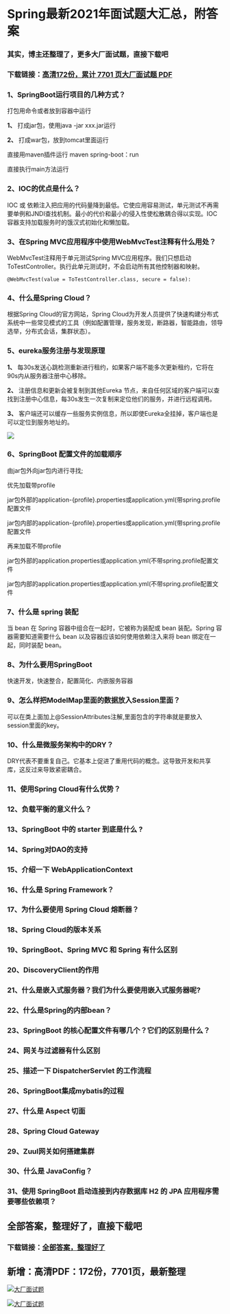 # Spring最新2021年面试题大汇总，附答案

### 其实，博主还整理了，更多大厂面试题，直接下载吧

### 下载链接：[高清172份，累计 7701 页大厂面试题  PDF](https://github.com/souyunku/DevBooks/blob/master/docs/index.md)



### 1、SpringBoot运行项目的几种方式？

打包用命令或者放到容器中运行

**1、** 打成jar包，使用java -jar xxx.jar运行

**2、** 打成war包，放到tomcat里面运行

直接用maven插件运行   maven spring-boot：run

直接执行main方法运行


### 2、IOC的优点是什么？

IOC 或 依赖注入把应用的代码量降到最低。它使应用容易测试，单元测试不再需要单例和JNDI查找机制。最小的代价和最小的侵入性使松散耦合得以实现。IOC容器支持加载服务时的饿汉式初始化和懒加载。


### 3、在Spring MVC应用程序中使用WebMvcTest注释有什么用处？

WebMvcTest注释用于单元测试Spring MVC应用程序。我们只想启动ToTestController。执行此单元测试时，不会启动所有其他控制器和映射。

```
@WebMvcTest(value = ToTestController.class, secure = false):
```


### 4、什么是Spring Cloud？

根据Spring Cloud的官方网站，Spring Cloud为开发人员提供了快速构建分布式系统中一些常见模式的工具（例如配置管理，服务发现，断路器，智能路由，领导选举，分布式会话，集群状态）。


### 5、eureka服务注册与发现原理

**1、** 每30s发送⼼跳检测重新进⾏租约，如果客户端不能多次更新租约，它将在90s内从服务器注册中⼼移除。

**2、** 注册信息和更新会被复制到其他Eureka 节点，来⾃任何区域的客户端可以查找到注册中⼼信息，每30s发⽣⼀次复制来定位他们的服务，并进⾏远程调⽤。

**3、** 客户端还可以缓存⼀些服务实例信息，所以即使Eureka全挂掉，客户端也是可以定位到服务地址的。

![](https://gitee.com/souyunkutech/souyunku-home/raw/master/images/souyunku-web/2020/5/2/01/44/45_4.png#alt=45%5C_4.png)


### 6、SpringBoot 配置文件的加载顺序

由jar包外向jar包内进行寻找;

优先加载带profile

jar包外部的application-{profile}.properties或application.yml(带spring.profile配置文件

jar包内部的application-{profile}.properties或application.yml(带spring.profile配置文件

再来加载不带profile

jar包外部的application.properties或application.yml(不带spring.profile配置文件

jar包内部的application.properties或application.yml(不带spring.profile配置文件


### 7、什么是 spring 装配

当 bean 在 Spring 容器中组合在一起时，它被称为装配或 bean 装配。Spring 容器需要知道需要什么 bean 以及容器应该如何使用依赖注入来将 bean 绑定在一起，同时装配 bean。


### 8、为什么要用SpringBoot

快速开发，快速整合，配置简化、内嵌服务容器


### 9、怎么样把ModelMap里面的数据放入Session里面？



可以在类上面加上@SessionAttributes注解,里面包含的字符串就是要放入session里面的key。


### 10、什么是微服务架构中的DRY？

DRY代表不要重复自己。它基本上促进了重用代码的概念。这导致开发和共享库，这反过来导致紧密耦合。


### 11、使用Spring Cloud有什么优势？
### 12、负载平衡的意义什么？
### 13、SpringBoot 中的 starter 到底是什么 ?
### 14、Spring对DAO的支持
### 15、介绍一下 WebApplicationContext
### 16、什么是 Spring Framework？
### 17、为什么要使用 Spring Cloud 熔断器？
### 18、Spring Cloud的版本关系
### 19、SpringBoot、Spring MVC 和 Spring 有什么区别
### 20、DiscoveryClient的作用
### 21、什么是嵌入式服务器？我们为什么要使用嵌入式服务器呢?
### 22、什么是Spring的内部bean？
### 23、SpringBoot 的核心配置文件有哪几个？它们的区别是什么？
### 24、网关与过滤器有什么区别
### 25、描述一下 DispatcherServlet 的工作流程
### 26、SpringBoot集成mybatis的过程
### 27、什么是 Aspect 切面
### 28、Spring Cloud Gateway
### 29、Zuul网关如何搭建集群
### 30、什么是 JavaConfig？
### 31、使用 SpringBoot 启动连接到内存数据库 H2 的 JPA 应用程序需要哪些依赖项？




## 全部答案，整理好了，直接下载吧

### 下载链接：[全部答案，整理好了](https://www.souyunku.com/wp-content/uploads/weixin/githup-weixin-2.png)




## 新增：高清PDF：172份，7701页，最新整理

[![大厂面试题](https://www.souyunku.com/wp-content/uploads/weixin/mst.png "架构师专栏")](https://www.souyunku.com/wp-content/uploads/weixin/githup-weixin.png "架构师专栏")

[![大厂面试题](https://www.souyunku.com/wp-content/uploads/weixin/githup-weixin.png "架构师专栏")](https://www.souyunku.com/wp-content/uploads/weixin/githup-weixin.png "架构师专栏")
